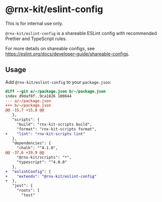 # @rnx-kit/eslint-config

This is for internal use only.

`@rnx-kit/eslint-config` is a shareable ESLint config with recommended Prettier
and TypeScript rules.

For more details on shareable configs, see
https://eslint.org/docs/developer-guide/shareable-configs.

## Usage

Add `@rnx-kit/eslint-config` to your `package.json`:

```diff
diff --git a/~/package.json b/~/package.json
index d9daf8f..9ca1826 100644
--- a/~/package.json
+++ b/~/package.json
@@ -15,7 +15,8 @@
   },
   "scripts": {
     "build": "rnx-kit-scripts build",
     "format": "rnx-kit-scripts format",
+    "lint": "rnx-kit-scripts lint"
   },
   "dependencies": {
     "chalk": "^4.1.0",
@@ -37,6 +39,9 @@
     "@rnx-kit/scripts": "*",
     "typescript": "^4.0.0"
   },
+  "eslintConfig": {
+    "extends": "@rnx-kit/eslint-config"
+  },
   "jest": {
     "roots": [
       "test"
```
